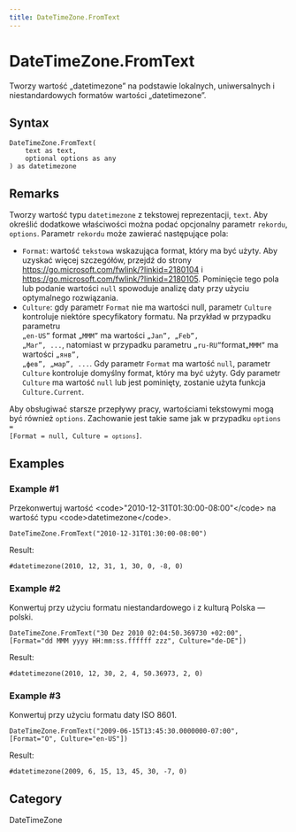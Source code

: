 ```yaml
---
title: DateTimeZone.FromText
---
```


# DateTimeZone.FromText


Tworzy wartość „datetimezone” na podstawie lokalnych, uniwersalnych i niestandardowych formatów wartości „datetimezone”.


## Syntax

```powerquery
DateTimeZone.FromText(
    text as text,
    optional options as any
) as datetimezone
```


## Remarks

Tworzy wartość typu <code>datetimezone</code> z tekstowej reprezentacji, <code>text</code>. Aby określić dodatkowe właściwości można podać opcjonalny parametr <code>rekordu</code>, <code>options</code>. Parametr <code>rekordu</code> może zawierać następujące pola:<ul>  <li><code>Format</code>: wartość <code>tekstowa</code> wskazująca format, który ma być użyty. Aby uzyskać więcej szczegółów, przejdź do strony https://go.microsoft.com/fwlink/?linkid=2180104 i https://go.microsoft.com/fwlink/?linkid=2180105. Pominięcie tego pola lub podanie wartości <code>null</code> spowoduje analizę daty przy użyciu optymalnego rozwiązania.</li>   <li><code>Culture</code>: gdy parametr <code>Format</code> nie ma wartości null, parametr <code>Culture</code> kontroluje niektóre specyfikatory formatu. Na przykład w przypadku parametru <code> „en-US”</code> format <code>„MMM”</code> ma wartości <code>„Jan”, „Feb”, „Mar”, ...</code>, natomiast w przypadku parametru <code>„ru-RU”</code>format<code>„MMM”</code> ma wartości <code>„янв”, „фев”, „мар”, ...</code>. Gdy parametr <code>Format</code> ma wartość <code>null</code>, parametr <code>Culture</code> kontroluje domyślny format, który ma być użyty. Gdy parametr <code>Culture</code> ma wartość <code>null</code> lub jest pominięty, zostanie użyta funkcja <code>Culture.Current</code>.</li></ul>Aby obsługiwać starsze przepływy pracy, wartościami tekstowymi mogą być również <code>options</code>.  Zachowanie jest takie same jak w przypadku <code>options</code><code> = [Format = null, Culture = <code>options</code>]</code>.


## Examples

### Example #1 
Przekonwertuj wartość &lt;code&gt;&#34;2010-12-31T01:30:00-08:00&#34;&lt;/code&gt; na wartość typu &lt;code&gt;datetimezone&lt;/code&gt;.
```powerquery
DateTimeZone.FromText("2010-12-31T01:30:00-08:00")
```

Result: 
```powerquery
#datetimezone(2010, 12, 31, 1, 30, 0, -8, 0)
```


### Example #2 
Konwertuj przy użyciu formatu niestandardowego i z kulturą Polska — polski.
```powerquery
DateTimeZone.FromText("30 Dez 2010 02:04:50.369730 +02:00", [Format="dd MMM yyyy HH:mm:ss.ffffff zzz", Culture="de-DE"])
```

Result: 
```powerquery
#datetimezone(2010, 12, 30, 2, 4, 50.36973, 2, 0)
```


### Example #3 
Konwertuj przy użyciu formatu daty ISO 8601.
```powerquery
DateTimeZone.FromText("2009-06-15T13:45:30.0000000-07:00", [Format="O", Culture="en-US"])
```

Result: 
```powerquery
#datetimezone(2009, 6, 15, 13, 45, 30, -7, 0)
```




## Category
DateTimeZone
